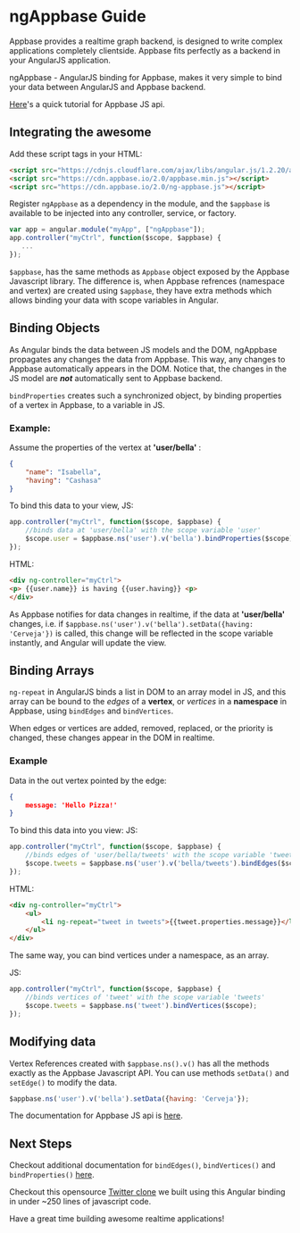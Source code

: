 # ngAppbase Guide

Appbase provides a realtime graph backend, is designed to write complex applications completely clientside. Appbase fits perfectly as a backend in your AngularJS application.

ngAppbase - AngularJS binding for Appbase, makes it very simple to bind your data between AngularJS and Appbase backend.

[Here](http://appbase.io/tutorial.html)'s a quick tutorial for Appbase JS api.

## Integrating the awesome
Add these script tags in your HTML:
```html
<script src="https://cdnjs.cloudflare.com/ajax/libs/angular.js/1.2.20/angular.js"></script>
<script src="https://cdn.appbase.io/2.0/appbase.min.js"></script>
<script src="https://cdn.appbase.io/2.0/ng-appbase.js"></script>
```
Register `ngAppbase` as a dependency in the module, and the `$appbase` is available to be injected into any controller, service, or factory.
```js
var app = angular.module("myApp", ["ngAppbase"]);
app.controller("myCtrl", function($scope, $appbase) {
   ...
});
```

`$appbase`, has the same methods as `Appbase` object exposed by the Appbase Javascript library. The difference is, when Appbase refrences (namespace and vertex) are created using `$appbase`, they have extra methods which allows binding your data with scope variables in Angular.

## Binding Objects
As Angular binds the data between JS models and the DOM, ngAppbase propagates any changes the data from Appbase. This way, any changes to Appbase automatically appears in the DOM.
Notice that, the changes in the JS model are *__not__* automatically sent to Appbase backend.

`bindProperties` creates such a synchronized object, by binding properties of a vertex in Appbase, to a variable in JS.

### Example:
Assume the properties of the vertex at __'user/bella'__ : 
```json
{
	"name": "Isabella",
	"having": "Cashasa"
}
```
To bind this data to your view,
JS:
```js
app.controller("myCtrl", function($scope, $appbase) {
	//binds data at 'user/bella' with the scope variable 'user'
	$scope.user = $appbase.ns('user').v('bella').bindProperties($scope);
});
```
HTML:
```html
<div ng-controller="myCtrl">
<p> {{user.name}} is having {{user.having}} <p>
</div>
```

As Appbase notifies for data changes in realtime, if the data at __'user/bella'__ changes, i.e. if `$appbase.ns('user').v('bella').setData({having: 'Cerveja'})` is called, this change will be reflected in the scope variable instantly, and Angular will update the view.

## Binding Arrays
`ng-repeat` in AngularJS binds a list in DOM to an array model in JS, and this array can be bound to the _edges_ of a __vertex__, or _vertices_ in a __namespace__ in Appbase, using `bindEdges` and `bindVertices`.

When edges or vertices are added, removed, replaced, or the priority is changed, these changes appear in the DOM in realtime.

### Example
Data in the out vertex pointed by the edge:
```json
{
	message: 'Hello Pizza!'
}
```

To bind this data into you view:
JS:
```js
app.controller("myCtrl", function($scope, $appbase) {
	//binds edges of 'user/bella/tweets' with the scope variable 'tweets'
	$scope.tweets = $appbase.ns('user').v('bella/tweets').bindEdges($scope);
});
```

HTML:
```html
<div ng-controller="myCtrl">
	<ul>
		<li ng-repeat="tweet in tweets">{{tweet.properties.message}}</li>
	</ul>
</div>
```

The same way, you can bind vertices under a namespace, as an array.

JS:
```js
app.controller("myCtrl", function($scope, $appbase) {
	//binds vertices of 'tweet' with the scope variable 'tweets'
	$scope.tweets = $appbase.ns('tweet').bindVertices($scope);
});
```

## Modifying data

Vertex References created with `$appbase.ns().v()` has all the methods exactly as the Appbase Javascript API. You can use methods `setData()` and `setEdge()` to modify the data.

```javascript
$appbase.ns('user').v('bella').setData({having: 'Cerveja'});
```

The  documentation for Appbase JS api is [here](http://appbase.io/docs/js/index.html).  

## Next Steps

Checkout additional documentation for `bindEdges()`, `bindVertices()` and `bindProperties()` [here](/docs/angular_advanced.md).

Checkout this opensource [Twitter clone](http://twitter.appbase.io/) we built using this Angular binding in under ~250 lines of javascript code.

Have a great time building awesome realtime applications!